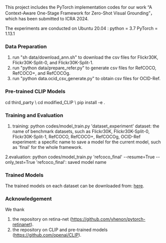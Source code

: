 This project includes the PyTorch implementation codes for our work “A Context-Aware One-Stage Framework for Zero-Shot Visual Grounding”， which has been submitted to ICRA 2024.

The experiments are conducted on Ubuntu 20.04 :
python = 3.7
PyTorch = 1.13.1

### Data Preparation
1. run "sh data/download_ann.sh" to download the csv files for Flickr30K, Flickr30K-Split-0, and Flickr30K-Split-1.
2. run "python data/prepare_refer.py" to generate csv files for RefCOCO, RefCOCO+, and RefCOCOg.
3. run "python data.ocid_csv_generate.py" to obtain csv files for OCID-Ref.

### Pre-trained CLIP Models
cd third_party \\
cd modified_CLIP \\
pip install -e .

### Training and Evaluation
1. training: python codes/model_train.py 'dataset_experiment'
dataset: the name of benchmark datasets, such as Flickr30K, Flickr30K-Split-0, Flickr30K-Split-1, RefCOCO, RefCOCO+, RefCOCOg, OCID-Ref
experiment: a specific name to save a model for the current model, such as 'final' for the whole framework.

2.evaluation: python codes/model_train.py 'refcoco_final' --resume=True --only_test=True
'refcoco_final': saved model name

### Trained Models
The trained models on each dataset can be downloaded from: [here](https://drive.google.com/drive/folders/183BmPhVlt8NYfZdWq5LGYB5XAG6ohI0S?usp=share_link).

### Acknowledgement
We thank
1. the repository on retina-net (https://github.com/yhenon/pytorch-retinanet).
2. the repository on CLIP and pre-trained models (https://github.com/openai/CLIP).

